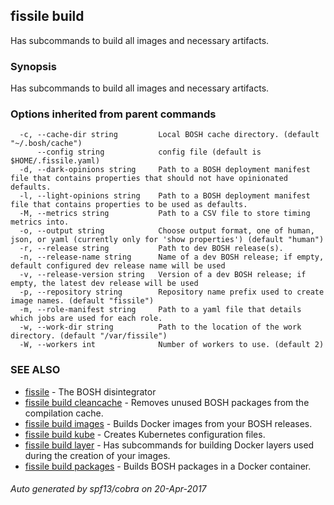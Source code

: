## fissile build

Has subcommands to build all images and necessary artifacts.

### Synopsis


Has subcommands to build all images and necessary artifacts.

### Options inherited from parent commands

```
  -c, --cache-dir string         Local BOSH cache directory. (default "~/.bosh/cache")
      --config string            config file (default is $HOME/.fissile.yaml)
  -d, --dark-opinions string     Path to a BOSH deployment manifest file that contains properties that should not have opinionated defaults.
  -l, --light-opinions string    Path to a BOSH deployment manifest file that contains properties to be used as defaults.
  -M, --metrics string           Path to a CSV file to store timing metrics into.
  -o, --output string            Choose output format, one of human, json, or yaml (currently only for 'show properties') (default "human")
  -r, --release string           Path to dev BOSH release(s).
  -n, --release-name string      Name of a dev BOSH release; if empty, default configured dev release name will be used
  -v, --release-version string   Version of a dev BOSH release; if empty, the latest dev release will be used
  -p, --repository string        Repository name prefix used to create image names. (default "fissile")
  -m, --role-manifest string     Path to a yaml file that details which jobs are used for each role.
  -w, --work-dir string          Path to the location of the work directory. (default "/var/fissile")
  -W, --workers int              Number of workers to use. (default 2)
```

### SEE ALSO
* [fissile](fissile.md)	 - The BOSH disintegrator
* [fissile build cleancache](fissile_build_cleancache.md)	 - Removes unused BOSH packages from the compilation cache.
* [fissile build images](fissile_build_images.md)	 - Builds Docker images from your BOSH releases.
* [fissile build kube](fissile_build_kube.md)	 - Creates Kubernetes configuration files.
* [fissile build layer](fissile_build_layer.md)	 - Has subcommands for building Docker layers used during the creation of your images.
* [fissile build packages](fissile_build_packages.md)	 - Builds BOSH packages in a Docker container.

###### Auto generated by spf13/cobra on 20-Apr-2017
